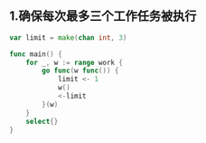 ## 1.确保每次最多三个工作任务被执行

```go
var limit = make(chan int, 3)

func main() {
	for _, w := range work {
		go func(w func()) {
			limit <- 1
			w()
			<-limit
		}(w)
	}
	select{}
}

```
